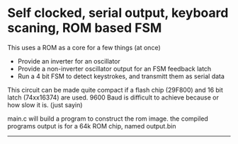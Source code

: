 # Self clocked, serial output, keyboard scaning, ROM based FSM

This uses a ROM as a core for a few things (at once)

 - Provide an inverter for an oscillator
 - Provide a non-inverter oscillator output for an FSM feedback latch
 - Run a 4 bit FSM to detect keystrokes, and transmitt them as serial data
 
 This circuit can be made quite compact if a flash chip (29F800) and 16 bit latch (74xx16374) are used.
 9600 Baud is difficult to achieve because or how slow it is. (just sayin)

  main.c will build a program to construct the rom image. the compiled programs output is for a 64k ROM chip, named output.bin 

---
